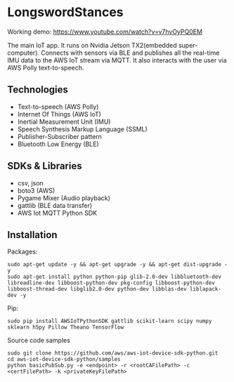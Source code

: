 # LongswordStances

Working demo: https://www.youtube.com/watch?v=v7hvOyPQ0EM

 The main IoT app. It runs on Nvidia Jetson TX2(embedded super-computer). Connects with sensors via BLE and publishes all the real-time IMU data to the AWS IoT stream via MQTT. It also interacts with the user via AWS Polly text-to-speech.

## Technologies
- Text-to-speech (AWS Polly)
- Internet Of Things (AWS IoT)
- Inertial Measurement Unit (IMU)
- Speech Synthesis Markup Language (SSML)
- Publisher-Subscriber pattern
- Bluetooth Low Energy (BLE)

## SDKs & Libraries

- csv, json
- boto3 (AWS)
- Pygame Mixer (Audio playback)
- gattlib (BLE data transfer)
- AWS Iot MQTT Python SDK

## Installation

Packages:
```
sudo apt-get update -y && apt-get upgrade -y && apt-get dist-upgrade -y
sudo apt-get install python python-pip glib-2.0-dev libbluetooth-dev libreadline-dev libboost-python-dev pkg-config libboost-python-dev libboost-thread-dev libglib2.0-dev python-dev libblas-dev liblapack-dev -y
```

Pip:
```
sudo pip install AWSIoTPythonSDK gattlib scikit-learn scipy numpy sklearn h5py Pillow Theano TensorFlow
```

Source code samples
```
sudo git clone https://github.com/aws/aws-iot-device-sdk-python.git
cd aws-iot-device-sdk-python/samples
python basicPubSub.py -e <endpoint> -r <rootCAFilePath> -c <certFilePath> -k <privateKeyFilePath>
```
